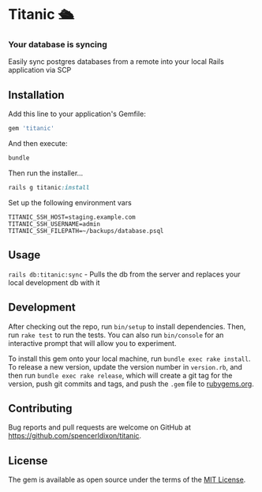 # Titanic 🛳
### Your database is syncing

Easily sync postgres databases from a remote into your local Rails application via SCP

## Installation

Add this line to your application's Gemfile:

```ruby
gem 'titanic'
```

And then execute:

```ruby
bundle
```

Then run the installer...

```ruby
rails g titanic:install
```

Set up the following environment vars

```
TITANIC_SSH_HOST=staging.example.com
TITANIC_SSH_USERNAME=admin
TITANIC_SSH_FILEPATH=~/backups/database.psql
```

## Usage

`rails db:titanic:sync` - Pulls the db from the server and replaces your local development db with it

## Development

After checking out the repo, run `bin/setup` to install dependencies. Then, run `rake test` to run the tests. You can also run `bin/console` for an interactive prompt that will allow you to experiment.

To install this gem onto your local machine, run `bundle exec rake install`. To release a new version, update the version number in `version.rb`, and then run `bundle exec rake release`, which will create a git tag for the version, push git commits and tags, and push the `.gem` file to [rubygems.org](https://rubygems.org).

## Contributing

Bug reports and pull requests are welcome on GitHub at https://github.com/spencerldixon/titanic.


## License

The gem is available as open source under the terms of the [MIT License](http://opensource.org/licenses/MIT).

